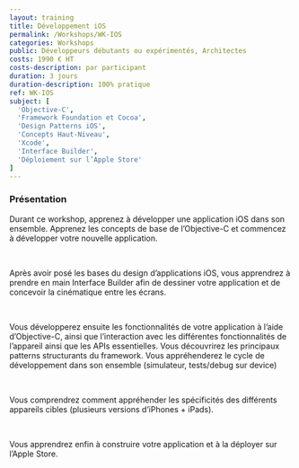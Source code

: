 ```yaml
---
layout: training
title: Développement iOS
permalink: /Workshops/WK-IOS
categories: Workshops
public: Développeurs débutants ou expérimentés, Architectes
costs: 1990 € HT
costs-description: par participant
duration: 3 jours
duration-description: 100% pratique
ref: WK-IOS
subject: [
  'Objective-C',
  'Framework Foundation et Cocoa',
  'Design Patterns iOS',
  'Concepts Haut-Niveau',
  'Xcode',
  'Interface Builder',
  'Déploiement sur l’Apple Store'
]
---
```


### Présentation

Durant ce workshop, apprenez à développer une application iOS dans son ensemble. Apprenez les concepts de base de l’Objective-C et commencez à développer votre nouvelle application.

<br/>

Après avoir posé les bases du design d’applications iOS, vous apprendrez à prendre en main Interface Builder afin de dessiner votre application et de concevoir la cinématique entre les écrans.

<br/>

Vous développerez ensuite les fonctionnalités de votre application à l’aide d’Objective-C, ainsi que l’interaction avec les différentes fonctionnalités de l’appareil ainsi que les APIs essentielles. Vous découvrirez les principaux patterns structurants du framework. Vous appréhenderez le cycle de développement dans son ensemble (simulateur, tests/debug sur device)

<br/>

Vous comprendrez comment appréhender les spécificités des différents appareils cibles (plusieurs versions d’iPhones + iPads).

<br/>

Vous apprendrez enfin à construire votre application et à la déployer sur l’Apple Store.
